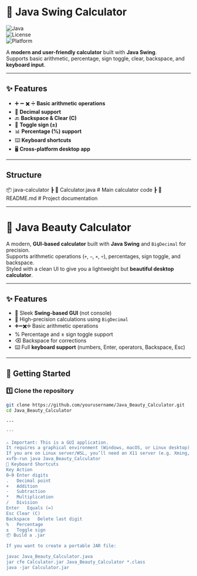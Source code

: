 # 🧮 Java Swing Calculator  

![Java](https://img.shields.io/badge/Java-ED8B00?style=for-the-badge&logo=openjdk&logoColor=white)  
![License](https://img.shields.io/badge/License-MIT-green?style=for-the-badge)  
![Platform](https://img.shields.io/badge/Platform-Cross--Platform-blue?style=for-the-badge)  

A **modern and user-friendly calculator** built with **Java Swing**.  
Supports basic arithmetic, percentage, sign toggle, clear, backspace, and **keyboard input**.  

---

## ✨ Features
- ➕ ➖ ✖️ ➗ **Basic arithmetic operations**  
- 🧾 **Decimal support**  
- 🔙 **Backspace & Clear (C)**  
- 🔄 **Toggle sign (±)**  
- 📊 **Percentage (%) support**  
- ⌨️ **Keyboard shortcuts**  
- 🖥️ **Cross-platform desktop app**  

---


 
## Structure
📦 java-calculator
 ┣ 📜 Calculator.java   # Main calculator code
 ┣ 📜 README.md         # Project documentation

 ---

 # 🧮 Java Beauty Calculator  

A modern, **GUI-based calculator** built with **Java Swing** and `BigDecimal` for precision.  
Supports arithmetic operations (`+`, `−`, `×`, `÷`), percentages, sign toggle, and backspace.  
Styled with a clean UI to give you a lightweight but **beautiful desktop calculator**.  

---

## ✨ Features
- 🎨 Sleek **Swing-based GUI** (not console)  
- 🔢 High-precision calculations using `BigDecimal`  
- ➕➖✖️➗ Basic arithmetic operations  
- % Percentage and ± sign toggle support  
- ⌫ Backspace for corrections  
- ⌨️ Full **keyboard support** (numbers, Enter, operators, Backspace, Esc)  

---

## 🚀 Getting Started  

### 1️⃣ Clone the repository
```bash
git clone https://github.com/yourusername/Java_Beauty_Calculator.git
cd Java_Beauty_Calculator

---

'''

⚠️ Important: This is a GUI application.
It requires a graphical environment (Windows, macOS, or Linux desktop).
If you are on Linux server/WSL, you’ll need an X11 server (e.g. Xming, VcXsrv) or run with:
xvfb-run java Java_Beauty_Calculator
🎹 Keyboard Shortcuts
Key	Action
0–9	Enter digits
.	Decimal point
+	Addition
-	Subtraction
*	Multiplication
/	Division
Enter	Equals (=)
Esc	Clear (C)
Backspace	Delete last digit
%	Percentage
±	Toggle sign
📦 Build a .jar

If you want to create a portable JAR file:

javac Java_Beauty_Calculator.java
jar cfe Calculator.jar Java_Beauty_Calculator *.class
java -jar Calculator.jar

